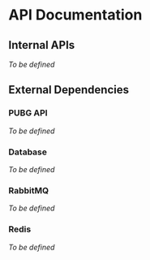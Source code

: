 # API Documentation

## Internal APIs

_To be defined_

## External Dependencies

### PUBG API

_To be defined_

### Database

_To be defined_

### RabbitMQ

_To be defined_

### Redis

_To be defined_
